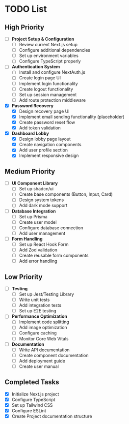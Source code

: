 # TODO List

## High Priority
- [ ] **Project Setup & Configuration**
  - [ ] Review current Next.js setup
  - [ ] Configure additional dependencies
  - [ ] Set up environment variables
  - [ ] Configure TypeScript properly

- [ ] **Authentication System**
  - [ ] Install and configure NextAuth.js
  - [ ] Create login page UI
  - [ ] Implement login functionality
  - [ ] Create logout functionality
  - [ ] Set up session management
  - [ ] Add route protection middleware

- [x] **Password Recovery**
  - [x] Design recovery page UI
  - [x] Implement email sending functionality (placeholder)
  - [x] Create password reset flow
  - [x] Add token validation

- [x] **Dashboard Lobby**
  - [x] Design lobby page layout
  - [x] Create navigation components
  - [x] Add user profile section
  - [x] Implement responsive design

## Medium Priority
- [ ] **UI Component Library**
  - [ ] Set up shadcn/ui
  - [ ] Create base components (Button, Input, Card)
  - [ ] Design system tokens
  - [ ] Add dark mode support

- [ ] **Database Integration**
  - [ ] Set up Prisma
  - [ ] Create user model
  - [ ] Configure database connection
  - [ ] Add user management

- [ ] **Form Handling**
  - [ ] Set up React Hook Form
  - [ ] Add Zod validation
  - [ ] Create reusable form components
  - [ ] Add error handling

## Low Priority
- [ ] **Testing**
  - [ ] Set up Jest/Testing Library
  - [ ] Write unit tests
  - [ ] Add integration tests
  - [ ] Set up E2E testing

- [ ] **Performance Optimization**
  - [ ] Implement code splitting
  - [ ] Add image optimization
  - [ ] Configure caching
  - [ ] Monitor Core Web Vitals

- [ ] **Documentation**
  - [ ] Write API documentation
  - [ ] Create component documentation
  - [ ] Add deployment guide
  - [ ] Create user manual

## Completed Tasks
- [x] Initialize Next.js project
- [x] Configure TypeScript
- [x] Set up Tailwind CSS
- [x] Configure ESLint
- [x] Create Project documentation structure 